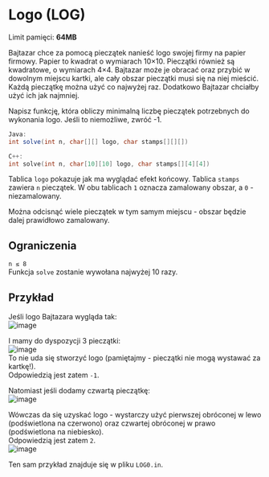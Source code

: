 # Logo (LOG)

Limit pamięci: **64MB**  

Bajtazar chce za pomocą pieczątek nanieść logo swojej firmy na papier firmowy.
Papier to kwadrat o wymiarach 10×10. Pieczątki również są kwadratowe, o wymiarach 4×4. Bajtazar może je obracać oraz przybić w dowolnym miejscu kartki, ale cały obszar pieczątki musi się na niej mieścić.
Każdą pieczątkę można użyć co najwyżej raz. Dodatkowo Bajtazar chciałby użyć ich jak najmniej.

Napisz funkcję, która obliczy minimalną liczbę pieczątek potrzebnych do wykonania logo. 
Jeśli to niemożliwe, zwróć -1.

```java
Java:
int solve(int n, char[][] logo, char stamps[][][])
```
```cpp
C++:
int solve(int n, char[10][10] logo, char stamps[][4][4])
```

Tablica `logo` pokazuje jak ma wyglądać efekt końcowy. Tablica `stamps` zawiera `n` pieczątek.
W obu tablicach `1` oznacza zamalowany obszar, a `0` - niezamalowany.

Można odcisnąć wiele pieczątek w tym samym miejscu - obszar będzie dalej prawidłowo zamalowany.

## Ograniczenia
`n ≤ 8`  
Funkcja `solve` zostanie wywołana najwyżej 10 razy.

## Przykład
Jeśli logo Bajtazara wygląda tak:  
![image](logo.png)

I mamy do dyspozycji 3 pieczątki:  
![image](123.png)  
To nie uda się stworzyć logo (pamiętajmy - pieczątki nie mogą wystawać za kartkę!).  
Odpowiedzią jest zatem `-1`.

Natomiast jeśli dodamy czwartą pieczątkę:  
![image](4.png)

Wówczas da się uzyskać logo - wystarczy użyć pierwszej obróconej w lewo (podświetlona na czerwono) oraz czwartej obróconej w prawo (podświetlona na niebiesko).  
Odpowiedzią jest zatem `2`.  
![image](logo2.png)  

Ten sam przykład znajduje się w pliku `LOG0.in`.